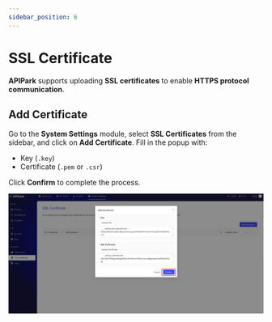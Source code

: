 ```yaml
---
sidebar_position: 6
---
```



# SSL Certificate

**APIPark** supports uploading **SSL certificates** to enable **HTTPS protocol communication**.

## Add Certificate

Go to the **System Settings** module, select **SSL Certificates** from the sidebar, and click on **Add Certificate**. Fill in the popup with:

- Key (`.key`)
- Certificate (`.pem` or `.csr`)

Click **Confirm** to complete the process.

![](images/2024-10-28/07431011d69e05a4a79a53e6518d4bbbbe1fe00180cc0ba7ff1dde43142006dc.png)  